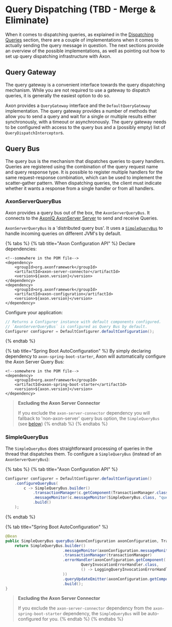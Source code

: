 # Query Dispatching \(TBD - Merge & Eliminate\)

When it comes to dispatching queries, as explained in the [Dispatching Queries](dispatching-queries.md) section, there are a couple of implementations when it comes to actually sending the query message in question. The next sections provide an overview of the possible implementations, as well as pointing out how to set up query dispatching infrastructure with Axon.

## Query Gateway

The query gateway is a convenient interface towards the query dispatching mechanism. While you are not required to use a gateway to dispatch queries, it is generally the easiest option to do so.

Axon provides a `QueryGateway` interface and the `DefaultQueryGateway` implementation. The query gateway provides a number of methods that allow you to send a query and wait for a single or multiple results either synchronously, with a timeout or asynchronously. The query gateway needs to be configured with access to the query bus and a \(possibly empty\) list of `QueryDispatchInterceptor`s.

## Query Bus

The query bus is the mechanism that dispatches queries to query handlers. Queries are registered using the combination of the query request name and query response type. It is possible to register multiple handlers for the same request-response combination, which can be used to implement the scatter-gather pattern. When dispatching queries, the client must indicate whether it wants a response from a single handler or from all handlers.

### AxonServerQueryBus

Axon provides a query bus out of the box, the `AxonServerQueryBus`. It connects to the [AxonIQ AxonServer Server](../../axon-server.md) to send and receive Queries.

`AxonServerQueryBus` is a 'distributed query bus'. It uses a [`SimpleQueryBus`](query-dispatching.md#simplequerybus) to handle incoming queries on different JVM's by default.

{% tabs %}
{% tab title="Axon Configuration API" %}
Declare dependencies:

```text
<!--somewhere in the POM file-->
<dependency>
    <groupId>org.axonframework</groupId>
    <artifactId>axon-server-connector</artifactId>
    <version>${axon.version}</version>
</dependency>
<dependency>
    <groupId>org.axonframework</groupId>
    <artifactId>axon-configuration</artifactId>
    <version>${axon.version}</version>
</dependency>
```

Configure your application:

```java
// Returns a Configurer instance with default components configured. 
// `AxonServerQueryBus` is configured as Query Bus by default.
Configurer configurer = DefaultConfigurer.defaultConfiguration();
```
{% endtab %}

{% tab title="Spring Boot AutoConfiguration" %}
By simply declaring dependency to `axon-spring-boot-starter`, Axon will automatically configure the Axon Server Query Bus:

```text
<!--somewhere in the POM file-->
<dependency>
    <groupId>org.axonframework</groupId>
    <artifactId>axon-spring-boot-starter</artifactId>
    <version>${axon.version}</version>
</dependency>
```

> **Excluding the Axon Server Connector**
>
> If you exclude the `axon-server-connector` dependency you will fallback to 'non-axon-server' query bus option, the `SimpleQueryBus` \(see [below](query-dispatching.md#simplequerybus)\)
{% endtab %}
{% endtabs %}

### SimpleQueryBus

The `SimpleQueryBus` does straightforward processing of queries in the thread that dispatches them. To configure a `SimpleQueryBus` \(instead of an `AxonServerQueryBus`\):

{% tabs %}
{% tab title="Axon Configuration API" %}
```java
Configurer configurer = DefaultConfigurer.defaultConfiguration()
    .configureQueryBus(
        c -> SimpleQueryBus.builder()
            .transactionManager(c.getComponent(TransactionManager.class))
            .messageMonitor(c.messageMonitor(SimpleQueryBus.class, "queryBus"))
            .build()
    );
```
{% endtab %}

{% tab title="Spring Boot AutoConfiguration" %}
```java
@Bean
public SimpleQueryBus queryBus(AxonConfiguration axonConfiguration, TransactionManager transactionManager) {
    return SimpleQueryBus.builder()
                         .messageMonitor(axonConfiguration.messageMonitor(QueryBus.class, "queryBus"))
                         .transactionManager(transactionManager)
                         .errorHandler(axonConfiguration.getComponent(
                                 QueryInvocationErrorHandler.class,
                                 () -> LoggingQueryInvocationErrorHandler.builder().build()
                         ))
                         .queryUpdateEmitter(axonConfiguration.getComponent(QueryUpdateEmitter.class))
                         .build();
}
```

> **Excluding the Axon Server Connector**
>
> If you exclude the `axon-server-connector` dependency from the `axon-spring-boot-starter` dependency, the `SimpleQueryBus` will be auto-configured for you.
{% endtab %}
{% endtabs %}

